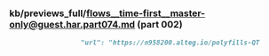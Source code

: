 ### kb/previews_full/flows__time-first__master-only@guest.har.part074.md (part 002)

```md
                  "url": "https://n958200.alteg.io/polyfills-QT
```

```
